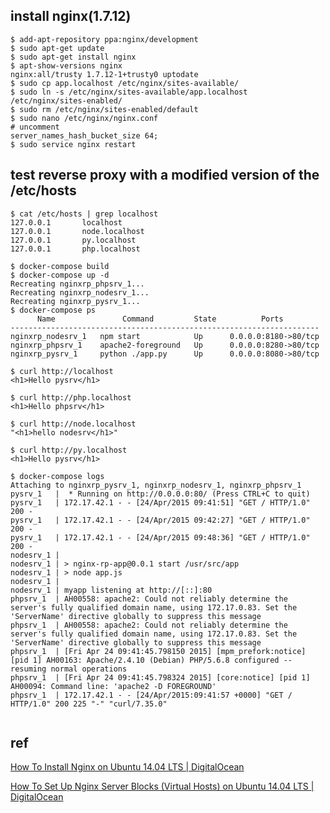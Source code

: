 install nginx(1.7.12)
-------------
```
$ add-apt-repository ppa:nginx/development
$ sudo apt-get update
$ sudo apt-get install nginx
$ apt-show-versions nginx
nginx:all/trusty 1.7.12-1+trusty0 uptodate
$ sudo cp app.localhost /etc/nginx/sites-available/
$ sudo ln -s /etc/nginx/sites-available/app.localhost /etc/nginx/sites-enabled/
$ sudo rm /etc/nginx/sites-enabled/default
$ sudo nano /etc/nginx/nginx.conf
# uncomment
server_names_hash_bucket_size 64;
$ sudo service nginx restart
```
test reverse proxy with a modified version of the /etc/hosts
----
```
$ cat /etc/hosts | grep localhost
127.0.0.1       localhost
127.0.0.1       node.localhost
127.0.0.1       py.localhost
127.0.0.1       php.localhost

$ docker-compose build
$ docker-compose up -d
Recreating nginxrp_phpsrv_1...
Recreating nginxrp_nodesrv_1...
Recreating nginxrp_pysrv_1...
$ docker-compose ps
      Name               Command         State          Ports
---------------------------------------------------------------------
nginxrp_nodesrv_1   npm start            Up      0.0.0.0:8180->80/tcp
nginxrp_phpsrv_1    apache2-foreground   Up      0.0.0.0:8280->80/tcp
nginxrp_pysrv_1     python ./app.py      Up      0.0.0.0:8080->80/tcp

$ curl http://localhost
<h1>Hello pysrv</h1>

$ curl http://php.localhost
<h1>Hello phpsrv</h1>

$ curl http://node.localhost
"<h1>hello nodesrv</h1>"

$ curl http://py.localhost
<h1>Hello pysrv</h1>

$ docker-compose logs
Attaching to nginxrp_pysrv_1, nginxrp_nodesrv_1, nginxrp_phpsrv_1
pysrv_1   |  * Running on http://0.0.0.0:80/ (Press CTRL+C to quit)
pysrv_1   | 172.17.42.1 - - [24/Apr/2015 09:41:51] "GET / HTTP/1.0" 200 -
pysrv_1   | 172.17.42.1 - - [24/Apr/2015 09:42:27] "GET / HTTP/1.0" 200 -
pysrv_1   | 172.17.42.1 - - [24/Apr/2015 09:48:36] "GET / HTTP/1.0" 200 -
nodesrv_1 |
nodesrv_1 | > nginx-rp-app@0.0.1 start /usr/src/app
nodesrv_1 | > node app.js
nodesrv_1 |
nodesrv_1 | myapp listening at http://[::]:80
phpsrv_1  | AH00558: apache2: Could not reliably determine the server's fully qualified domain name, using 172.17.0.83. Set the 'ServerName' directive globally to suppress this message
phpsrv_1  | AH00558: apache2: Could not reliably determine the server's fully qualified domain name, using 172.17.0.83. Set the 'ServerName' directive globally to suppress this message
phpsrv_1  | [Fri Apr 24 09:41:45.798150 2015] [mpm_prefork:notice] [pid 1] AH00163: Apache/2.4.10 (Debian) PHP/5.6.8 configured -- resuming normal operations
phpsrv_1  | [Fri Apr 24 09:41:45.798324 2015] [core:notice] [pid 1] AH00094: Command line: 'apache2 -D FOREGROUND'
phpsrv_1  | 172.17.42.1 - - [24/Apr/2015:09:41:57 +0000] "GET / HTTP/1.0" 200 225 "-" "curl/7.35.0"


```

ref
---
[How To Install Nginx on Ubuntu 14.04 LTS | DigitalOcean](https://www.digitalocean.com/community/tutorials/how-to-install-nginx-on-ubuntu-14-04-lts)

[How To Set Up Nginx Server Blocks (Virtual Hosts) on Ubuntu 14.04 LTS | DigitalOcean](https://www.digitalocean.com/community/tutorials/how-to-set-up-nginx-server-blocks-virtual-hosts-on-ubuntu-14-04-lts)
